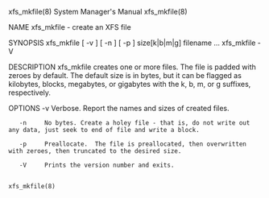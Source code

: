 xfs_mkfile(8)                                                                       System Manager's Manual                                                                       xfs_mkfile(8)

NAME
       xfs_mkfile - create an XFS file

SYNOPSIS
       xfs_mkfile [ -v ] [ -n ] [ -p ] size[k|b|m|g] filename ...
       xfs_mkfile -V

DESCRIPTION
       xfs_mkfile creates one or more files. The file is padded with zeroes by default.  The default size is in bytes, but it can be flagged as kilobytes, blocks, megabytes, or gigabytes with
       the k, b, m, or g suffixes, respectively.

OPTIONS
       -v     Verbose. Report the names and sizes of created files.

       -n     No bytes. Create a holey file - that is, do not write out any data, just seek to end of file and write a block.

       -p     Preallocate.  The file is preallocated, then overwritten with zeroes, then truncated to the desired size.

       -V     Prints the version number and exits.

                                                                                                                                                                                  xfs_mkfile(8)
